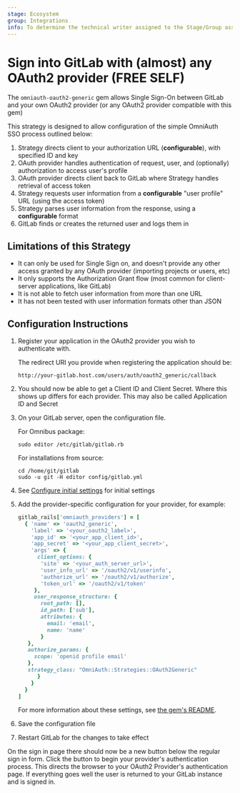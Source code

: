 ```yaml
---
stage: Ecosystem
group: Integrations
info: To determine the technical writer assigned to the Stage/Group associated with this page, see https://about.gitlab.com/handbook/engineering/ux/technical-writing/#assignments
---
```


# Sign into GitLab with (almost) any OAuth2 provider **(FREE SELF)**

The `omniauth-oauth2-generic` gem allows Single Sign-On between GitLab and your own OAuth2 provider
(or any OAuth2 provider compatible with this gem)

This strategy is designed to allow configuration of the simple OmniAuth SSO process outlined below:

1. Strategy directs client to your authorization URL (**configurable**), with specified ID and key
1. OAuth provider handles authentication of request, user, and (optionally) authorization to access user's profile
1. OAuth provider directs client back to GitLab where Strategy handles retrieval of access token
1. Strategy requests user information from a **configurable** "user profile" URL (using the access token)
1. Strategy parses user information from the response, using a **configurable** format
1. GitLab finds or creates the returned user and logs them in

## Limitations of this Strategy

- It can only be used for Single Sign on, and doesn't provide any other access granted by any OAuth provider
  (importing projects or users, etc)
- It only supports the Authorization Grant flow (most common for client-server applications, like GitLab)
- It is not able to fetch user information from more than one URL
- It has not been tested with user information formats other than JSON

## Configuration Instructions

1. Register your application in the OAuth2 provider you wish to authenticate with.

   The redirect URI you provide when registering the application should be:

   ```plaintext
   http://your-gitlab.host.com/users/auth/oauth2_generic/callback
   ```

1. You should now be able to get a Client ID and Client Secret.
   Where this shows up differs for each provider.
   This may also be called Application ID and Secret

1. On your GitLab server, open the configuration file.

   For Omnibus package:

   ```shell
   sudo editor /etc/gitlab/gitlab.rb
   ```

   For installations from source:

   ```shell
   cd /home/git/gitlab
   sudo -u git -H editor config/gitlab.yml
   ```

1. See [Configure initial settings](omniauth.md#configure-initial-settings) for initial settings

1. Add the provider-specific configuration for your provider, for example:

   ```ruby
   gitlab_rails['omniauth_providers'] = [
     { 'name' => 'oauth2_generic',
       'label' => '<your_oauth2_label>',
       'app_id' => '<your_app_client_id>',
       'app_secret' => '<your_app_client_secret>',
       'args' => {
         client_options: {
          'site' => '<your_auth_server_url>',
          'user_info_url' => '/oauth2/v1/userinfo',
          'authorize_url' => '/oauth2/v1/authorize',
          'token_url' => '/oauth2/v1/token'
        },
        user_response_structure: {
          root_path: [],
          id_path: ['sub'],
          attributes: { 
            email: 'email',
            name: 'name'
          } 
      },
      authorize_params: {
        scope: 'openid profile email' 
      },
      strategy_class: "OmniAuth::Strategies::OAuth2Generic"
         }
       }
     }
   ]
   ```

   For more information about these settings, see [the gem's README](https://gitlab.com/satorix/omniauth-oauth2-generic#gitlab-config-example).

1. Save the configuration file

1. Restart GitLab for the changes to take effect

On the sign in page there should now be a new button below the regular sign in form.
Click the button to begin your provider's authentication process. This directs
the browser to your OAuth2 Provider's authentication page. If everything goes well
the user is returned to your GitLab instance and is signed in.
